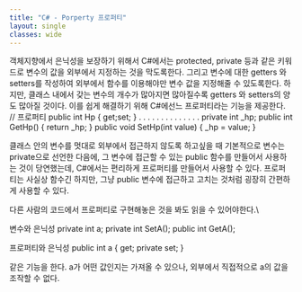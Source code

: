 ```yaml
---
title: "C# - Porperty 프로퍼티"
layout: single
classes: wide
---
```


객체지향에서 은닉성을 보장하기 위해서 C#에서는 protected, private 등과 같은 키워드로 변수의 값을 외부에서 지정하는 것을 막도록한다. 그리고 변수에 대한 getters 와 setters를 작성하여 외부에서 함수를 이용해야만 변수 값을 지정해줄 수 있도록한다. 하지만, 클래스 내에서 갖는 변수의 개수가 많아지면 많아질수록 getters 와 setters의 양도 많아질 것이다. 이를 쉽게 해결하기 위해 C#에선느 프로퍼티라는 기능을 제공한다.
// 프로퍼티
            public int Hp
            {
                get;set;
            }
. . . . . . . . . . . . . .
            private int _hp;
            public int GetHp() { return _hp; }
            public void SetHp(int value) { _hp = value; }

클래스 안의 변수를 멋대로 외부에서 접근하지 않도록 하고싶을 때 기본적으로 변수는 private으로 선언한 다음에, 그 변수에 접근할 수 있는 public 함수를 만들어서 사용하는 것이 당연했는데, C#에서는 편리하게 프로퍼티를 만들어서 사용할 수 있다. 프로퍼티는 사실상 함수긴 하지만,  그냥 public 변수에 접근하고 고치는 것처럼 굉장히 간편하게 사용할 수 있다. 

다른 사람의 코드에서 프로퍼티로 구현해놓은 것을 봐도 읽을 수 있어야한다.\


변수와 은닉성
private int a;
private int SetA();
public int GetA();

프로퍼티와 은닉성
public int a { get; private set; }

같은 기능을 한다.
a가 어떤 값인지는 가져올 수 있으나, 외부에서 직접적으로 a의 값을 조작할 수 없다.